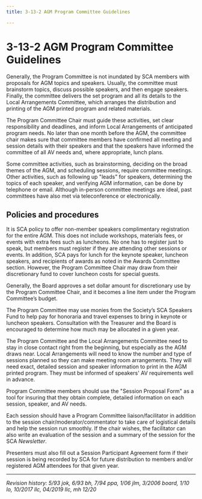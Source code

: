 ```yaml
---
title: 3-13-2 AGM Program Committee Guidelines

---
```


# 3-13-2 AGM Program Committee Guidelines

Generally, the Program Committee is not inundated by SCA members with proposals for AGM topics and speakers. Usually, the committee must brainstorm topics, discuss possible speakers, and then engage speakers. Finally, the committee delivers the set program and all its details to the Local Arrangements Committee, which arranges the distribution and printing of the AGM printed program and related materials.

The Program Committee Chair must guide these activities, set clear responsibility and deadlines, and inform Local Arrangements of anticipated program needs. No later than one month before the AGM, the committee chair makes sure that committee members have confirmed all meeting and session details with their speakers and that the speakers have informed the committee of all AV needs and, where appropriate, lunch plans.

Some committee activities, such as brainstorming, deciding on the broad themes of the AGM, and scheduling sessions, require committee meetings. Other activities, such as following up "leads" for speakers, determining the topics of each speaker, and verifying AGM information, can be done by telephone or email. Although in-person committee meetings are ideal, past committees have also met via teleconference or electronically.

## Policies and procedures

It is SCA policy to offer non-member speakers complimentary registration for the entire AGM. This does not include workshops, materials fees, or events with extra fees such as luncheons. No one has to register just to speak, but members must register if they are attending other sessions or events. In addition, SCA pays for lunch for the keynote speaker, luncheon speakers, and recipients of awards as noted in the Awards Committee section. However, the Program Committee Chair may draw from their discretionary fund to cover luncheon costs for special guests.

Generally, the Board approves a set dollar amount for discretionary use by the Program Committee Chair, and it becomes a line item under the Program Committee’s budget.

The Program Committee may use monies from the Society’s SCA Speakers Fund to help pay for honoraria and travel expenses to bring in keynote or luncheon speakers. Consultation with the Treasurer and the Board is encouraged to determine how much may be allocated in a given year.

The Program Committee and the Local Arrangements Committee need to stay in close contact right from the beginning, but especially as the AGM draws near. Local Arrangements will need to know the number and type of sessions planned so they can make meeting room arrangements. They will need exact, detailed session and speaker information to print in the AGM printed program. They must be informed of speakers' AV requirements well in advance.

Program Committee members should use the "Session Proposal Form" as a tool for insuring that they obtain complete, detailed information on each session, speaker, and AV needs.
 
Each session should have a Program Committee liaison/facilitator in addition to the session chair/moderator/commentator to take care of logistical details and help the session run smoothly. If the chair wishes, the facilitator can also write an evaluation of the session and a summary of the session for the SCA _Newsletter_.

Presenters must also fill out a Session Participant Agreement form if their session is being recorded by SCA for future distribution to members and/or registered AGM attendees for that given year.

***

_Revision history: 5/93 jok, 6/93 bh, 7/94 ppa, 1/06 jlm, 3/2006 board, 1/10 lo, 10/2017 llc, 04/2019 llc, mh 12/20_
